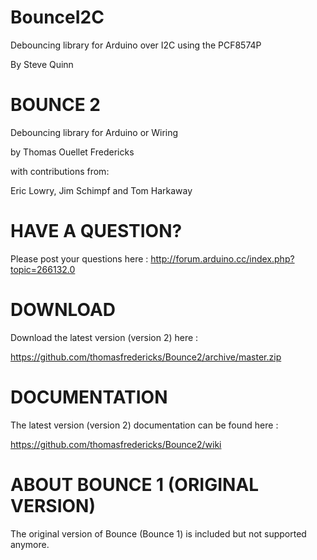BounceI2C
=====================
Debouncing library for Arduino over I2C using the PCF8574P

By Steve Quinn


BOUNCE 2
=====================

Debouncing library for Arduino or Wiring

by Thomas Ouellet Fredericks

with contributions from:

Eric Lowry, Jim Schimpf and Tom Harkaway


HAVE A QUESTION?
=====================
Please post your questions here :
http://forum.arduino.cc/index.php?topic=266132.0

DOWNLOAD
=====================

Download the latest version (version 2) here :

https://github.com/thomasfredericks/Bounce2/archive/master.zip


DOCUMENTATION
=====================

The latest version (version 2) documentation can be found here : 

https://github.com/thomasfredericks/Bounce2/wiki


ABOUT BOUNCE 1 (ORIGINAL VERSION)
=====================

The original version of Bounce (Bounce 1) is included but not supported anymore.
